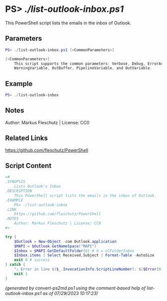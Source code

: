 PS> *./list-outlook-inbox.ps1*
====================

This PowerShell script lists the emails in the inbox of Outlook.

Parameters
----------
```powershell
PS> ./list-outlook-inbox.ps1 [<CommonParameters>]

[<CommonParameters>]
    This script supports the common parameters: Verbose, Debug, ErrorAction, ErrorVariable, WarningAction, 
    WarningVariable, OutBuffer, PipelineVariable, and OutVariable.
```

Example
-------
```powershell
PS> ./list-outlook-inbox

```

Notes
-----
Author: Markus Fleschutz | License: CC0

Related Links
-------------
https://github.com/fleschutz/PowerShell

Script Content
--------------
```powershell
<#
.SYNOPSIS
	Lists Outlook's Inbox 
.DESCRIPTION
	This PowerShell script lists the emails in the inbox of Outlook.
.EXAMPLE
	PS> ./list-outlook-inbox
.LINK
	https://github.com/fleschutz/PowerShell
.NOTES
	Author: Markus Fleschutz | License: CC0
#>

try {
	$Outlook = New-Object -com Outlook.application
	$MAPI = $Outlook.GetNameSpace("MAPI")
	$Inbox = $MAPI.GetDefaultFolder(6) # 6 = olFolderInbox
	$Inbox.items | Select Received,Subject | Format-Table -AutoSize
	exit 0 # success
} catch {
	"⚠️ Error in line $($_.InvocationInfo.ScriptLineNumber): $($Error[0])"
	exit 1
}
```

*(generated by convert-ps2md.ps1 using the comment-based help of list-outlook-inbox.ps1 as of 07/29/2023 10:17:23)*
